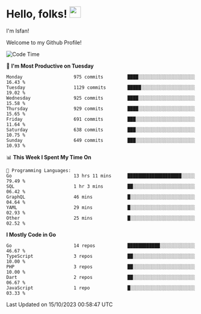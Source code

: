 # Hello, folks! <img src="https://raw.githubusercontent.com/MartinHeinz/MartinHeinz/master/wave.gif" width="30px" height="30px" />

I'm Isfan!

Welcome to my Github Profile!

<!--START_SECTION:waka-->
![Code Time](http://img.shields.io/badge/Code%20Time-2%2C976%20hrs%2050%20mins-blue)

📅 **I'm Most Productive on Tuesday** 

```text
Monday                   975 commits         ████░░░░░░░░░░░░░░░░░░░░░   16.43 % 
Tuesday                  1129 commits        █████░░░░░░░░░░░░░░░░░░░░   19.02 % 
Wednesday                925 commits         ████░░░░░░░░░░░░░░░░░░░░░   15.58 % 
Thursday                 929 commits         ████░░░░░░░░░░░░░░░░░░░░░   15.65 % 
Friday                   691 commits         ███░░░░░░░░░░░░░░░░░░░░░░   11.64 % 
Saturday                 638 commits         ███░░░░░░░░░░░░░░░░░░░░░░   10.75 % 
Sunday                   649 commits         ███░░░░░░░░░░░░░░░░░░░░░░   10.93 % 
```


📊 **This Week I Spent My Time On** 

```text
💬 Programming Languages: 
Go                       13 hrs 11 mins      ████████████████████░░░░░   79.49 % 
SQL                      1 hr 3 mins         ██░░░░░░░░░░░░░░░░░░░░░░░   06.42 % 
GraphQL                  46 mins             █░░░░░░░░░░░░░░░░░░░░░░░░   04.64 % 
YAML                     29 mins             █░░░░░░░░░░░░░░░░░░░░░░░░   02.93 % 
Other                    25 mins             █░░░░░░░░░░░░░░░░░░░░░░░░   02.52 % 
```

**I Mostly Code in Go** 

```text
Go                       14 repos            ████████████░░░░░░░░░░░░░   46.67 % 
TypeScript               3 repos             ██░░░░░░░░░░░░░░░░░░░░░░░   10.00 % 
PHP                      3 repos             ██░░░░░░░░░░░░░░░░░░░░░░░   10.00 % 
Dart                     2 repos             ██░░░░░░░░░░░░░░░░░░░░░░░   06.67 % 
JavaScript               1 repo              █░░░░░░░░░░░░░░░░░░░░░░░░   03.33 % 
```




 Last Updated on 15/10/2023 00:58:47 UTC
<!--END_SECTION:waka-->

<!--
**isfanazha/isfanazha** is a ✨ _special_ ✨ repository because its `README.md` (this file) appears on your GitHub profile.

Here are some ideas to get you started:

- 🔭 I’m currently working on ...
- 🌱 I’m currently learning ...
- 👯 I’m looking to collaborate on ...
- 🤔 I’m looking for help with ...
- 💬 Ask me about ...
- 📫 How to reach me: ...
- 😄 Pronouns: ...
- ⚡ Fun fact: ...
-->

